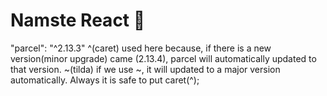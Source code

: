 # Namste React 🚀

"parcel": "^2.13.3"
^(caret) used here because, if there is a new version(minor upgrade) came (2.13.4), parcel will automatically updated to that version.
~(tilda) if we use ~, it will updated to a major version automatically.
Always it is safe to put caret(^);
